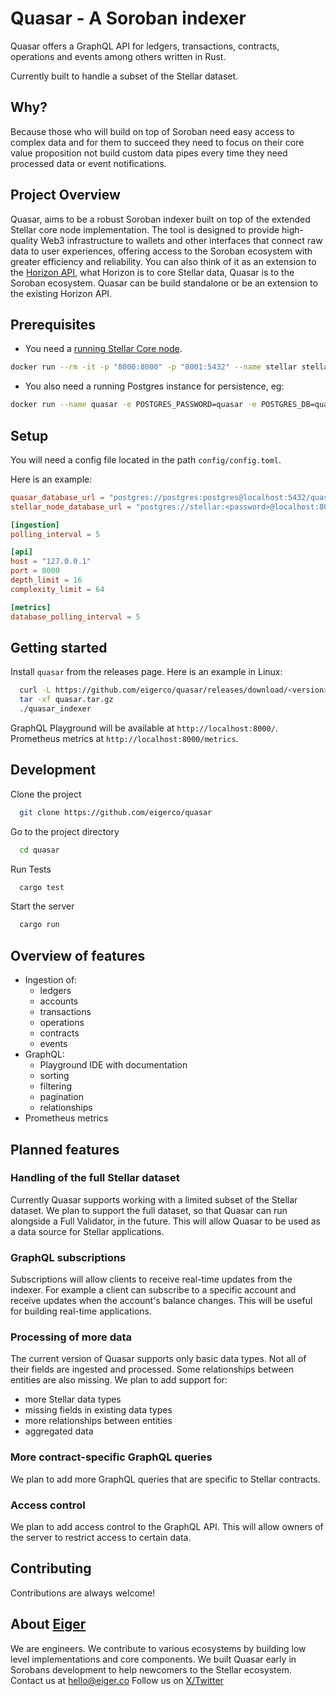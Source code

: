 # Quasar - A Soroban indexer

Quasar offers a GraphQL API for ledgers, transactions, contracts, operations and events among others written in Rust.

Currently built to handle a subset of the Stellar dataset.

## Why?

Because those who will build on top of Soroban need easy access to complex data and for them to succeed they need to focus on their core value proposition not build custom data pipes every time they need processed data or event notifications.

## Project Overview

Quasar, aims to be a robust Soroban indexer built on top of the extended Stellar core node implementation. The tool is designed to provide high-quality Web3 infrastructure to wallets and other interfaces that connect raw data to user experiences, offering access to the Soroban ecosystem with greater efficiency and reliability.
You can also think of it as an extension to the [Horizon API](https://developers.stellar.org/docs/data/horizon), what Horizon is to core Stellar data, Quasar is to the Soroban ecosystem. Quasar can be build standalone or be an extension to the existing Horizon API.

## Prerequisites

- You need a [running Stellar Core node](https://developers.stellar.org/docs/run-core-node/installation).

```sh
docker run --rm -it -p "8000:8000" -p "8001:5432" --name stellar stellar/quickstart:latest --standalone --enable-soroban-rpc
```

- You also need a running Postgres instance for persistence, eg:

```sh
docker run --name quasar -e POSTGRES_PASSWORD=quasar -e POSTGRES_DB=quasar_development  -p 5432:5432 -v postgres-data:/var/lib/postgresql/data -d postgres
```

## Setup

You will need a config file located in the path `config/config.toml`.

Here is an example:

```toml
quasar_database_url = "postgres://postgres:postgres@localhost:5432/quasar_development"
stellar_node_database_url = "postgres://stellar:<password>@localhost:8001/core"

[ingestion]
polling_interval = 5

[api]
host = "127.0.0.1"
port = 8000
depth_limit = 16
complexity_limit = 64

[metrics]
database_polling_interval = 5
```

## Getting started

Install `quasar` from the releases page. Here is an example in Linux:

```bash
  curl -L https://github.com/eigerco/quasar/releases/download/<version>/quasar_indexer-x86_64-unknown-linux-gnu.tar.gz > quasar.tar.gz
  tar -xf quasar.tar.gz
  ./quasar_indexer
```

GraphQL Playground will be available at `http://localhost:8000/`. Prometheus metrics at `http://localhost:8000/metrics`.

## Development

Clone the project

```bash
  git clone https://github.com/eigerco/quasar
```

Go to the project directory

```bash
  cd quasar
```

Run Tests

```bash
  cargo test
```

Start the server

```bash
  cargo run
```

## Overview of features

- Ingestion of:
  - ledgers
  - accounts
  - transactions
  - operations
  - contracts
  - events
- GraphQL:
  - Playground IDE with documentation
  - sorting
  - filtering
  - pagination
  - relationships
- Prometheus metrics

## Planned features

### Handling of the full Stellar dataset

Currently Quasar supports working with a limited subset of the Stellar dataset. We plan to support the full dataset, so that Quasar can run alongside a Full Validator, in the future. This will allow Quasar to be used as a data source for Stellar applications.

### GraphQL subscriptions

Subscriptions will allow clients to receive real-time updates from the indexer. For example a client can subscribe to a specific account and receive updates when the account's balance changes. This will be useful for building real-time applications.

### Processing of more data

The current version of Quasar supports only basic data types. Not all of their fields are ingested and processed. Some relationships between entities are also missing. We plan to add support for:

- more Stellar data types
- missing fields in existing data types
- more relationships between entities
- aggregated data

### More contract-specific GraphQL queries

We plan to add more GraphQL queries that are specific to Stellar contracts.

### Access control

We plan to add access control to the GraphQL API. This will allow owners of the server to restrict access to certain data.

## Contributing

Contributions are always welcome!

## About [Eiger](https://www.eiger.co)

We are engineers. We contribute to various ecosystems by building low level implementations and core components. We built Quasar early in Sorobans development to help newcomers to the Stellar ecosystem.
Contact us at hello@eiger.co
Follow us on [X/Twitter](https://x.com/eiger_co)
